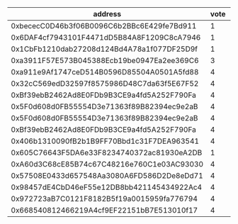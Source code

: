 address|vote|timestamp|signature
---|---|---|---
0xbececC0D46b3f06B0096C6b2BBc6E429fe7Bd911|1|1610455372|0xcffffdf9c243899b93ceba01c851f817865a8c56a1f71d168f9690d59808c5df7c0d23d6a918a4e8822c83ee0835228f4abe885ea9caf1cecc9a93397f8b74031b
0x6DAF4cf7943101F4471dD5B84A8F1209C8cA7946|1|1610455608|0x7afe869fc00721cb27bc19b0c899158dc69c8fa631e5a23051e05eadc4429fe75bcf4a1f179fd600524eb3c080ada82d7a9944814f865b9d1612c3efeaa042f41b
0x1CbFb1210dab27208d124Bd4A78a1f077DF25D9f|1|1610458021|0x7583101b990da2525452bfb6f5f045ce1241e3edc53acc612d4a89325412d03d7e695a4227f0c07abf7f9ba78657bfe665f1ea906b9d138b0b46255b145795ff1b
0xa3911F57E573B045388Ecb19be0947Ea2ee369C6|3|1610458141|0x92fa9b19cdfd1a0a5cb3c2bd8e9bca814e90458b571854910f2330656834f68859b0ec69954b92df1f016041041c4fc809852a3a6422379bdd512383443289571b
0xa911e9Af1747ceD514B0596D85504A0501A5fd88|4|1610467039|0xfe7673dee0b1a3293da700c0065ad0e3b6f4f298a517680bf7f980d9dc07531172bd0cd7dd6ea1d8d8fb06bdffd5908168afd26aa238b2a82486370e46cecdb01b
0x32cC569edD32597f8575986D48C7da63f5E67F52|4|1610476004|0xa689d4723da8d71e6244668ea98465c4f85648e09bdb771064416007a5124d1675bdbd1028a57b288240f0b3fbd396684512bc1558892840f0dd9d196f9705aa1c
0xBf39ebB2462Ad8E0FDb9B3CE9a4fd5A252F790Fa|4|1610484130|0x4812b6154479c2f58b6d1d29984fb6d24b4ac6a0406eb59f4634d67d0978540913867ec170ca088ca15de92ccb081da28e9db952c70bdf57e99bc4b82114a88d1b
0x5F0d608d0FB55554D3e71363f89B82394ec9e2aB|4|1610484144|0x4cc5f9a827ee295244346e85a0a61015f3126a48c9a099916b0d80c33fe5ace41b3f7a5487d748b63dfb20a30f631b933bb26c8e7d9977f9bcd2d6fddabcda7b1b
0x5F0d608d0FB55554D3e71363f89B82394ec9e2aB|4|1610484159|0x13226eee9e145708cf1fee772f4d9e1c7b7b33a60f6207a2b6280726ee5e0278268df32b73176e80af0bd842a73e648d363eb01d057e60d09542bdfc00757f5b1b
0xBf39ebB2462Ad8E0FDb9B3CE9a4fd5A252F790Fa|4|1610484166|0x23faca0e17f076b6022f0552bb595ceff15d9238a2122f12466106f9147d17c1442b2c1051ff1ee17ea2bdfa20cf189372c99a4e1e4bc8d0f3f8d40025e366ce1b
0x406b1310090fB2b1B9FF70Bbd1c31F7DEA963541|4|1610488293|0x62b09c54dbe1327e47ce784188cbeb56481ce32f1721694f22cd9fdf96c78a68270ee3627d3a2b24c560269ce09d8e2f91fbd8ad58fc88768ca8581035bf09e91c
0x605C76643F5DA6e33F8234740372ac81930eA2DB|1|1610502726|0xab077d372318d09f0d2b89d67e2937803247cf0446c276a4a2eea715882eb75f4584061717bc747bbe3af3a665d9fd102fec8f9efbc49c0eeaab97dad82b64d21c
0xA60d3C68cE85B74c67C48216e760C1e03AC93030|4|1610508567|0xbbdb90eacf5c6827857b2314cf112852eea04ab885e50ab51fea116a42bf53c125b81bb35045db64a58fefa512e07e23445ee443f8c70cc43a5e89b3495c324d1b
0x57508E0433d657548Aa3080A6FD586D2De8eDd71|4|1610509563|0xada00fdb2888b1181dfbe4aaf39f413db33cc450c083b2433a54e79ec6e2f518446e50d1be92a235ce676f8628b3491cef07736f6c243bb375796af6953e8ee91b
0x98457dE4CbD46eF55e12DB8bb421145434922Ac4|4|1610512275|0x24caf30ec3d0e3b83885589d9398af33675352461172b15af68b6f24b1eddea17decf58601c03a59b0367a80a68d63b380d775942d115d2f0d5644f5c13000f71c
0x972723aB7C0121F8182B5f19a0015959fa776794|4|1610523705|0x89801f6b51afcbff61edf3c1497c0f2be89d18447471793d027d3a3ca1f69bfe6c8d1e6174306fefeb9efbec4beae61e711349072269b0261f0574aa7a855ee51c
0x668540812466219A4cf9EF22151bB7E513010f17|4|1610524386|0xd28735663b0a9815f52e6c02d4ce992c65f66939e88d8fd8d0528f4af2a9f40b0e6580cb2cc7ec0cdab441362673b339a93a16be1d78b36010f4b01d7ff28b791b